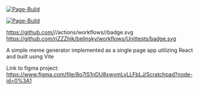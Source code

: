 [![Page-Build](https://github.com/LarsGKodehode/meme-generator/actions/workflows/node.js.yml/badge.svg?branch=gh-pages&event=deployment_status)](https://github.com/LarsGKodehode/meme-generator/actions/workflows/node.js.yml)

[![Page-Build](https://github.com/LarsGKodehode/meme-generator/workflows/node/badge.svg?branch=gh-pages&event=deployment_status)](https://github.com/LarsGKodehode/meme-generator/actions/workflows/node.js.yml)

https://github.com/<org>/<repo>/actions/workflows/<filename>/badge.svg
https://github.com/riZZZhik/belinsky/workflows/Unittests/badge.svg


A simple meme generator implemented as a single page app utilizing React and built using Vite

Link to figma project: https://www.figma.com/file/8o7lS1nDU8xwvmLvLLFbLJ/Scratchpad?node-id=0%3A1
